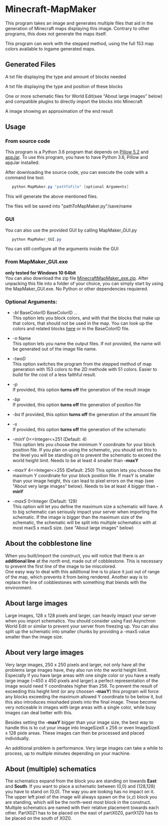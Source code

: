 # Minecraft-MapMaker

This program takes an image and generates multiple files that aid in the generation of Minecraft maps displaying
this image. Contrary to other programs, this does not generate the maps itself.

This program can work with the stepped method, using the full 153 map colors available to
ingame generated maps.

## Generated Files

   A txt file displaying the type and amount of blocks needed

   A txt file displaying the type and position of these blocks

   One or more schematic files for World Edit(see "About large images" below) and compatible plugins to directly import the blocks into Minecraft

   A image showing an approximation of the end result
   
## Usage

### From source code
This program is a Python 3.6 program that depends on [Pillow 5.2](https://pillow.readthedocs.io/en/5.2.x/) and
[appJar](http://appjar.info/).
To use this program, you have to have Python 3.6, Pillow and appJar installed.

After downloading the source code, you can execute the code with a command line tool.
```powershell
   python MapMaker.py "pathToFile" [optional Arguments]
```   
This will generate the above mentioned files. 

The files will be saved into "pathToMapMaker.py"/save/name

### GUI
You can also use the provided GUI by calling MapMaker_GUI.py
```powershell
   python MapMaker_GUI.py
```   
You can still configure all the arguments inside the GUI

### From MapMaker_GUI.exe
**only tested for Windows 10 64bit**  
You can also download the zip file [MinecraftMapMaker_exe.zip](https://github.com/Turidus/Minecraft-MapMaker/releases). After
unpacking this file into a folder of your choice, you can simply start by using the MapMaker_GUI.exe.
No Python or other dependencies requiered.

### Optional Arguments:

+ *-bl* BaseColorID BaseColorID ...  
  This option lets you block colors, and with that the blocks that make up that colors, that should not be used in the map.
  You can look up the colors and related blocks [here](https://minecraft.gamepedia.com/Map_item_format) or in the BaseColorID file.
      
+ *-n* Name  
  This option lets you name the output files. If not provided, the name will be generated out of the image file name.
  
+ *-twoD*  
  This option switches the program from the stepped method of map generation with 153 colors to the 2D methode with 51 colors.
  Easier to build for the cost of a less faithful result.
  
+ *-p*  
   If provided, this option **turns off** the generation of the result image

+ *-bp*  
   If provided, this option **turns off** the generation of position file
   
+ *-ba*
   If provided, this option **turns off** the generation of the amount file
   
+ *-s*  
   If provided, this option **turns off** the generation of the schematic
   
+ *-minY* 0<=Integer<=251  (Default: 4)  
   This option lets you choose the minimum Y coordinate for your block position file. If you plan on using the schematic,
   you should set this to the level you will be standing on to prevent the schematic to exceed the world height limit.
   Needs to be at least 4 smaller than **-maxY**
   
+ *-maxY* 4<=Integer<=255  (Default: 250)
   This option lets you choose the maximum Y coordinate for your block position file. If maxY is smaller than your image height,
   this can lead to pixel errors on the map (see "About very large images" below). Needs to be at least 4 bigger than **-minY**
   
+ *-maxS* 0<Integer (Default: 129)  
   This option will let you define the maximum size a schematic will have. A to big schematic can seriously impact your server
   when importing the schematic. If the image is bigger than the maximum size of the schematic, the schematic will be split
   into multiple schematics with at most maxS x maxS size. (see "About large images" below)

## About the cobblestone line
When you built/import the construct, you will notice that
there is an **additional line** at the *north* end, made out of cobblestone. This is necessary to prevent
the first line of the image to be miscolored.  
One easy way to deal with this additional line is to place it just out of range of the map, which prevents it from being rendered.
Another way is to replace the line of cobblestones with something that blends with the environment.

## About large images
Large images, 128 x 128 pixels and larger, can heavily impact your server when you import schematics. You should consider using Fast
Asynchron World Edit or similar to prevent your server from freezing up. You can also split up the schematic into smaller chunks
by providing a -maxS value smaller than the image size.

## About very large images
Very large images, 250 x 250 pixels and larger, not only have all the problems large images have,
they also run into the world height limit. Especially if you have large areas with one single color or you have a really large image
(~450 x 450 pixels and larger) a perfect representation of the image would need Y coordinates higher than 256. To prevent the result 
of exceeding this height limit (or any choosen **-maxY**) this program will force any blocks exceeding the maximum allowed Y coordinate
to be below it, but this also introduces misshaded pixels into the final image. These become very noticeable in images with large areas
with a single color, while busy images can deal better with this.

Besides setting the **-maxY** bigger than your image size, the best way to handle this is to cut your image into ImageSizeX x 256 or
even ImageSizeX x 128 pixle areas. These images can then be processed and placed individually.

An additional problem is performance. Very large images can take a while to process, up to multiple minutes depending on your machine.

## About (multiple) schematics
The schematics expand from the block you are standing on towards **East** and **South**. If you want to place a schematic between (0,0)
and (128,128) you have to stand on (0,0). The way you are looking has no impact on it. The upper left pixel of the image will always
spawn on the (x,z) block you are standing, which will be the north-west most block in the construct.
Multiple schematics are named with their relative placement towards each other. PartX0Z1 has to be placed on the east of partX0Z0, 
partX1Z0 has to be placed on the south of X0Z0.
